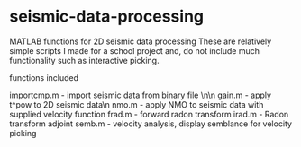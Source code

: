 # seismic-data-processing
MATLAB functions for 2D seismic data processing
These are relatively simple scripts I made for a school project and,
do not include much functionality such as interactive picking.

functions included

importcmp.m - import seismic data from binary file  \n\n
gain.m      - apply t^pow to 2D seismic data\n
nmo.m       - apply NMO to seismic data with supplied velocity function 
frad.m      - forward radon transform
irad.m      - Radon transform adjoint 
semb.m      - velocity analysis, display semblance for velocity picking
